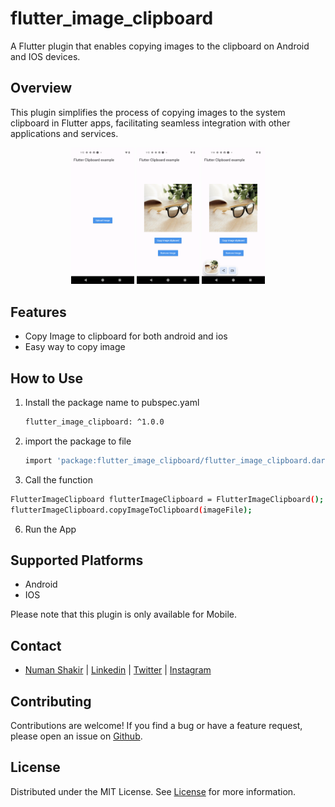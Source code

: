 # flutter_image_clipboard

A Flutter plugin that enables copying images to the clipboard on Android and IOS devices.

## Overview

This plugin simplifies the process of copying images to the system clipboard in Flutter apps, facilitating seamless integration with other applications and services.


<p align="center">
  <img src="https://github.com/Numanshakir/flutter_image_clipboard/blob/master/example/assets/1.png?raw=true" width="20%" />
  <img src="https://github.com/Numanshakir/flutter_image_clipboard/blob/master/example/assets/2.png?raw=true" width="20%" />
  <img src="https://github.com/Numanshakir/flutter_image_clipboard/blob/master/example/assets/3.png?raw=true" width="20%" />
</p>
 
## Features
- Copy Image to clipboard for both android and ios
- Easy way to copy image
 

## How to Use
1. Install the package name to pubspec.yaml
   ```sh
   flutter_image_clipboard: ^1.0.0
   ```
2. import the package to file
   ```sh
   import 'package:flutter_image_clipboard/flutter_image_clipboard.dart';
   ```
 3. Call the function
   ```sh
   FlutterImageClipboard flutterImageClipboard = FlutterImageClipboard();
   flutterImageClipboard.copyImageToClipboard(imageFile);
   ```
6. Run the App

## Supported Platforms

- Android
- IOS

Please note that this plugin is only available for Mobile.


## Contact
- [Numan Shakir](https://github.com/Numanshakir/) | [Linkedin](https://www.linkedin.com/in/numan-shakir/) | [Twitter](https://twitter.com/Numan_Shakir248) | [Instagram](https://www.instagram.com/numan_shakir.248/)


## Contributing
Contributions are welcome! If you find a bug or have a feature request, please open an issue on [Github](https://github.com/Numanshakir/flutter_image_clipboard/issues).


## License
Distributed under the MIT License. See [License](https://opensource.org/license/mit) for more information.
